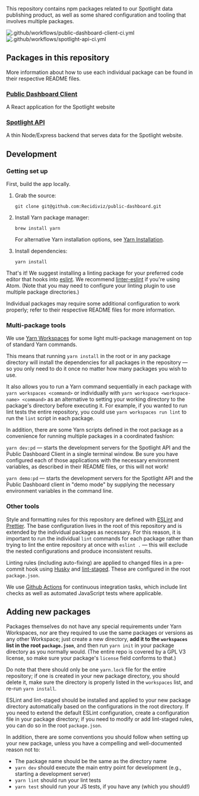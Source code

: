 This repository contains npm packages related to our Spotlight data publishing product, as well as some shared configuration and tooling that involves multiple packages.

![.github/workflows/public-dashboard-client-ci.yml](https://github.com/Recidiviz/public-dashboard/workflows/.github/workflows/public-dashboard-client-ci.yml/badge.svg) ![.github/workflows/spotlight-api-ci.yml](https://github.com/Recidiviz/public-dashboard/workflows/.github/workflows/spotlight-api-ci.yml/badge.svg)

## Packages in this repository

More information about how to use each individual package can be found in their respective README files.

### [Public Dashboard Client](public-dashboard-client/)

A React application for the Spotlight website

### [Spotlight API](spotlight-api/)

A thin Node/Express backend that serves data for the Spotlight website.

## Development

### Getting set up

First, build the app locally.

1. Grab the source:

   `git clone git@github.com:Recidiviz/public-dashboard.git`

1. Install Yarn package manager:

   `brew install yarn`

   For alternative Yarn installation options, see [Yarn Installation](https://yarnpkg.com/en/docs/install).

1. Install dependencies:

   `yarn install`

That's it! We suggest installing a linting package for your preferred code editor that hooks into [eslint](#eslint). We recommend [linter-eslint](https://atom.io/packages/linter-eslint) if you're using Atom. (Note that you may need to configure your linting plugin to use multiple package directories.)

Individual packages may require some additional configuration to work properly; refer to their respective README files for more information.

### Multi-package tools

We use [Yarn Workspaces](https://classic.yarnpkg.com/en/docs/workspaces/) for some light multi-package management on top of standard Yarn commands.

This means that running `yarn install` in the root or in any package directory will install the dependencies for all packages in the repository — so you only need to do it once no matter how many packages you wish to use.

It also allows you to run a Yarn command sequentially in each package with `yarn workspaces <command>` or individually with `yarn workspace <workspace-name> <command>` as an alternative to setting your working directory to the package's directory before executing it. For example, if you wanted to run lint tests the entire repository, you could use `yarn workspaces run lint` to run the `lint` script in each package.

In addition, there are some Yarn scripts defined in the root package as a convenience for running multiple packages in a coordinated fashion:

`yarn dev:pd` — starts the development servers for the Spotlight API and the Public Dashboard Client in a single terminal window. Be sure you have configured each of those applications with the necessary environment variables, as described in their README files, or this will not work!

`yarn demo:pd` — starts the development servers for the Spotlight API and the Public Dashboard client in "demo mode" by supplying the necessary environment variables in the command line.

### Other tools

Style and formatting rules for this repository are defined with [ESLint](https://eslint.org/) and [Prettier](https://prettier.io/). The base configuration lives in the root of this repository and is extended by the individual packages as necessary. For this reason, it is important to run the individual `lint` commands for each package rather than trying to lint the entire repository at once with `eslint .` — this will exclude the nested configurations and produce inconsistent results.

Linting rules (including auto-fixing) are applied to changed files in a pre-commit hook using [Husky](https://github.com/typicode/husky) and [lint-staged](https://github.com/okonet/lint-staged). These are configured in the root `package.json`.

We use [Github Actions](https://docs.github.com/en/free-pro-team@latest/actions) for continuous integration tasks, which include lint checks as well as automated JavaScript tests where applicable.

## Adding new packages

Packages themselves do not have any special requirements under Yarn Workspaces, nor are they required to use the same packages or versions as any other Workspace; just create a new directory, **add it to the `workspaces` list in the root `package.json`**, and then run `yarn init` in your package directory as you normally would. (The entire repo is covered by a GPL V3 license, so make sure your package's `license` field conforms to that.)

Do note that there should only be one `yarn.lock` file for the entire repository; if one is created in your new package directory, you should delete it, make sure the directory is properly listed in the `workspaces` list, and re-run `yarn install`.

ESLint and lint-staged should be installed and applied to your new package directory automatically based on the configurations in the root directory. If you need to extend the default ESLint configuration, create a configuration file in your package directory; if you need to modify or add lint-staged rules, you can do so in the root `package.json`.

In addition, there are some conventions you should follow when setting up your new package, unless you have a compelling and well-documented reason not to:

- The package name should be the same as the directory name
- `yarn dev` should execute the main entry point for development (e.g., starting a development server)
- `yarn lint` should run your lint tests
- `yarn test` should run your JS tests, if you have any (which you should!)
